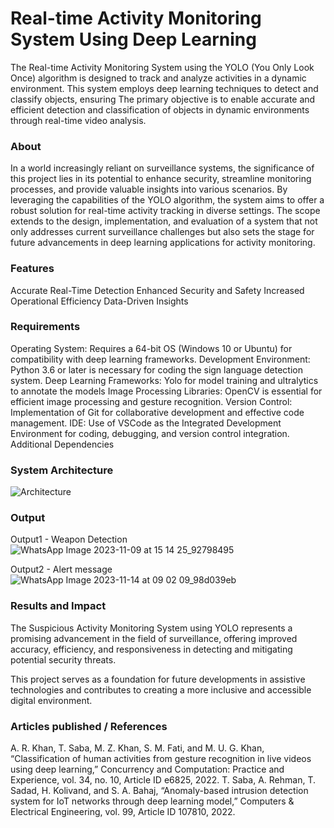 # Real-time Activity Monitoring System Using Deep Learning
The Real-time Activity Monitoring System using the YOLO (You Only Look Once) algorithm is designed to track and analyze activities in a dynamic environment. This system employs deep learning techniques to detect and classify objects, ensuring
The primary objective is to enable accurate and efficient detection and classification of objects in dynamic environments through real-time video analysis.


### About
In a world increasingly reliant on surveillance systems, the significance of this project lies in its potential to enhance security, streamline monitoring processes, and provide valuable insights into various scenarios. By leveraging the capabilities of the YOLO algorithm, the system aims to offer a robust solution for real-time activity tracking in diverse settings.
The scope extends to the design, implementation, and evaluation of a system that not only addresses current surveillance challenges but also sets the stage for future advancements in deep learning applications for activity monitoring.


### Features
Accurate Real-Time Detection
Enhanced Security and Safety
Increased Operational Efficiency
Data-Driven Insights

### Requirements
Operating System: Requires a 64-bit OS (Windows 10 or Ubuntu) for compatibility with deep learning frameworks.
Development Environment: Python 3.6 or later is necessary for coding the sign language detection system.
Deep Learning Frameworks: Yolo for model training and ultralytics to annotate the models
Image Processing Libraries: OpenCV is essential for efficient image processing and gesture recognition.
Version Control: Implementation of Git for collaborative development and effective code management.
IDE: Use of VSCode as the Integrated Development Environment for coding, debugging, and version control integration.
Additional Dependencies

### System Architecture
 ![Architecture](https://github.com/JANANI0210/project_final/assets/86832944/ffd5cd3d-f922-4ecd-8ad6-18f183d346d5)


### Output
Output1 - Weapon Detection
![WhatsApp Image 2023-11-09 at 15 14 25_92798495](https://github.com/JANANI0210/project_final/assets/86832944/d201c4ad-fa29-46a1-b026-cfddbc76100b)

Output2 - Alert message
![WhatsApp Image 2023-11-14 at 09 02 09_98d039eb](https://github.com/JANANI0210/project_final/assets/86832944/7b7b43ae-dd3d-4ffd-b1e8-bb4f7100a59e)


### Results and Impact
The Suspicious Activity Monitoring System using YOLO represents a promising advancement in the field of surveillance, offering improved accuracy, efficiency, and responsiveness in detecting and mitigating potential security threats.

This project serves as a foundation for future developments in assistive technologies and contributes to creating a more inclusive and accessible digital environment.

### Articles published / References
A. R. Khan, T. Saba, M. Z. Khan, S. M. Fati, and M. U. G. Khan, “Classification of human activities from gesture recognition in live videos using deep learning,” Concurrency and Computation: Practice and Experience, vol. 34, no. 10, Article ID e6825, 2022.
T. Saba, A. Rehman, T. Sadad, H. Kolivand, and S. A. Bahaj, “Anomaly-based intrusion detection system for IoT networks through deep learning model,” Computers & Electrical Engineering, vol. 99, Article ID 107810, 2022.
